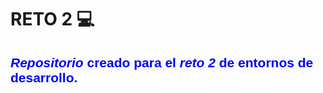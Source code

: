 # RETO 2 :computer: 
<span style="font-family: Arial; color: blue;">*Repositorio* creado para el _reto 2_ de entornos de desarrollo.</span>
---

